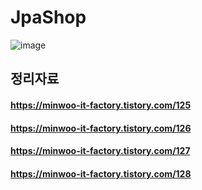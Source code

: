 # JpaShop

![image](https://user-images.githubusercontent.com/79193811/213066594-c17b4569-7fa2-4259-8521-d035fda17516.png)

## 정리자료

#### https://minwoo-it-factory.tistory.com/125

#### https://minwoo-it-factory.tistory.com/126

#### https://minwoo-it-factory.tistory.com/127

#### https://minwoo-it-factory.tistory.com/128

